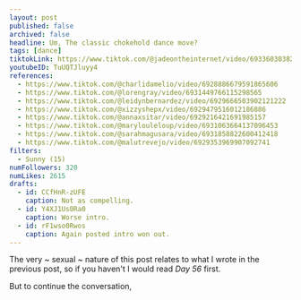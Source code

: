 ```yaml
---
layout: post
published: false
archived: false
headline: Um, The classic chokehold dance move?
tags: [dance]
tiktokLink: https://www.tiktok.com/@jadeontheinternet/video/6933603038238231814
youtubeID: TuUQTJluyy4
references:
  - https://www.tiktok.com/@charlidamelio/video/6928886679591865606
  - https://www.tiktok.com/@lorengray/video/6931449766115298565
  - https://www.tiktok.com/@leidynbernardez/video/6929666503902121222
  - https://www.tiktok.com/@xizzyshepx/video/6929479516012186886
  - https://www.tiktok.com/@annaxsitar/video/6929216421691985157
  - https://www.tiktok.com/@marylouleloup/video/6931063664137096453
  - https://www.tiktok.com/@sarahmagusara/video/6931858822600412418
  - https://www.tiktok.com/@malutrevejo/video/6929353969907092741
filters:
  - Sunny (15)
numFollowers: 320
numLikes: 2615
drafts:
  - id: CCfHnR-zUFE
    caption: Not as compelling.
  - id: Y4XJ1Us0Ra0
    caption: Worse intro.
  - id: rF1wso0Rwos
    caption: Again posted intro won out.
---
```


The very ~ sexual ~ nature of this post relates to what I wrote in the previous post, so if you haven't I would read _Day 56_ first.

But to continue the conversation,
